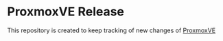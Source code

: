 # ProxmoxVE Release
This repository is created to keep tracking of new changes of [ProxmoxVE](https://github.com/community-scripts/ProxmoxVE)

